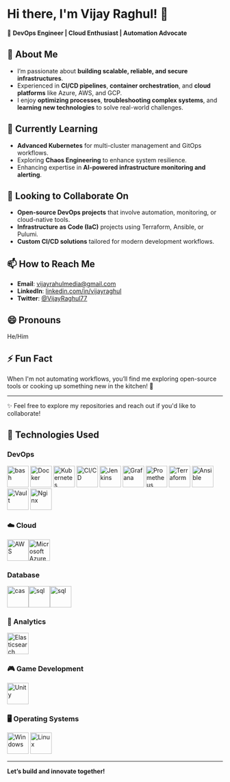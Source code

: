 # Hi there, I'm Vijay Raghul! 👋

🚀 **DevOps Engineer | Cloud Enthusiast | Automation Advocate**

## 👀 About Me  
- I’m passionate about **building scalable, reliable, and secure infrastructures**.  
- Experienced in **CI/CD pipelines**, **container orchestration**, and **cloud platforms** like Azure, AWS, and GCP.  
- I enjoy **optimizing processes**, **troubleshooting complex systems**, and **learning new technologies** to solve real-world challenges.  

## 🌱 Currently Learning  
- **Advanced Kubernetes** for multi-cluster management and GitOps workflows.  
- Exploring **Chaos Engineering** to enhance system resilience.  
- Enhancing expertise in **AI-powered infrastructure monitoring and alerting**.

## 💞️ Looking to Collaborate On  
- **Open-source DevOps projects** that involve automation, monitoring, or cloud-native tools.  
- **Infrastructure as Code (IaC)** projects using Terraform, Ansible, or Pulumi.  
- **Custom CI/CD solutions** tailored for modern development workflows.  

## 📫 How to Reach Me  
- **Email**: vijayrahulmedia@gmail.com
- **LinkedIn**: [linkedin.com/in/vijayraghul](https://linkedin.com/in/vijayraghul)  
- **Twitter**: [@VijayRaghul77](https://twitter.com/VijayRaghul77)  

## 😄 Pronouns  
He/Him  

## ⚡ Fun Fact  
When I'm not automating workflows, you’ll find me exploring open-source tools or cooking up something new in the kitchen! 🍳  

---

✨ Feel free to explore my repositories and reach out if you'd like to collaborate!

## 🔧 Technologies Used

### DevOps
<img src="https://raw.githubusercontent.com/marwin1991/profile-technology-icons/refs/heads/main/icons/bash.png" width="50" alt="bash"/> <img src="https://raw.githubusercontent.com/marwin1991/profile-technology-icons/refs/heads/main/icons/docker.png" width="50" alt="Docker"/> 
<img src="https://raw.githubusercontent.com/marwin1991/profile-technology-icons/refs/heads/main/icons/kubernetes.png" width="50" alt="Kubernetes"/> 
<img src="https://raw.githubusercontent.com/marwin1991/profile-technology-icons/refs/heads/main/icons/ci_cd.png" width="50" alt="CI/CD"/> 
<img src="https://raw.githubusercontent.com/marwin1991/profile-technology-icons/refs/heads/main/icons/jenkins.png" width="50" alt="Jenkins"/> 
<img src="https://raw.githubusercontent.com/marwin1991/profile-technology-icons/refs/heads/main/icons/grafana.png" width="50" alt="Grafana"/> 
<img src="https://raw.githubusercontent.com/marwin1991/profile-technology-icons/refs/heads/main/icons/prometheus.png" width="50" alt="Prometheus"/> 
<img src="https://raw.githubusercontent.com/marwin1991/profile-technology-icons/refs/heads/main/icons/terraform.png" width="50" alt="Terraform"/> 
<img src="https://raw.githubusercontent.com/marwin1991/profile-technology-icons/refs/heads/main/icons/ansible.png" width="50" alt="Ansible"/>
<img src="https://raw.githubusercontent.com/marwin1991/profile-technology-icons/refs/heads/main/icons/vault.png" width="50" alt="Vault"/> 
<img src="https://raw.githubusercontent.com/marwin1991/profile-technology-icons/refs/heads/main/icons/nginx.png" width="50" alt="Nginx"/>

### ☁️ Cloud
<img src="https://raw.githubusercontent.com/marwin1991/profile-technology-icons/refs/heads/main/icons/aws.png" width="50" alt="AWS"/><img src="https://raw.githubusercontent.com/marwin1991/profile-technology-icons/refs/heads/main/icons/microsoft_azure.png" width="50" alt="Microsoft Azure"/> 

### Database
<img src="https://raw.githubusercontent.com/marwin1991/profile-technology-icons/refs/heads/main/icons/cassandra.png" width="50" alt="cas"><img src="https://raw.githubusercontent.com/marwin1991/profile-technology-icons/refs/heads/main/icons/mysql.png" width="50" alt="sql"><img src="https://raw.githubusercontent.com/marwin1991/profile-technology-icons/refs/heads/main/icons/redis.png" width="50" alt="sql">


### 🔬 Analytics
<img src="https://raw.githubusercontent.com/marwin1991/profile-technology-icons/refs/heads/main/icons/elasticsearch.png" width="50" alt="Elasticsearch"/> 


### 🎮 Game Development
<img src="https://raw.githubusercontent.com/marwin1991/profile-technology-icons/refs/heads/main/icons/unity.png" width="50" alt="Unity"/> 

### 🖥️ Operating Systems
<img src="https://raw.githubusercontent.com/marwin1991/profile-technology-icons/refs/heads/main/icons/windows.png" width="50" alt="Windows"/> <img src="https://raw.githubusercontent.com/marwin1991/profile-technology-icons/refs/heads/main/icons/linux.png" width="50" alt="Linux"/>

---

**Let’s build and innovate together!**
